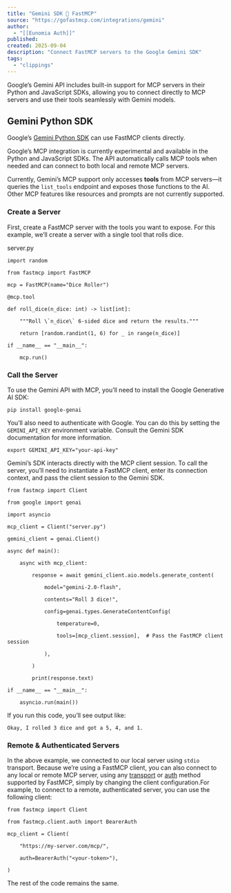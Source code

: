 ```yaml
---
title: "Gemini SDK 🤝 FastMCP"
source: "https://gofastmcp.com/integrations/gemini"
author:
  - "[[Eunomia Auth]]"
published:
created: 2025-09-04
description: "Connect FastMCP servers to the Google Gemini SDK"
tags:
  - "clippings"
---
```

Google’s Gemini API includes built-in support for MCP servers in their Python and JavaScript SDKs, allowing you to connect directly to MCP servers and use their tools seamlessly with Gemini models.

## Gemini Python SDK

Google’s [Gemini Python SDK](https://ai.google.dev/gemini-api/docs) can use FastMCP clients directly.

Google’s MCP integration is currently experimental and available in the Python and JavaScript SDKs. The API automatically calls MCP tools when needed and can connect to both local and remote MCP servers.

Currently, Gemini’s MCP support only accesses **tools** from MCP servers—it queries the `list_tools` endpoint and exposes those functions to the AI. Other MCP features like resources and prompts are not currently supported.

### Create a Server

First, create a FastMCP server with the tools you want to expose. For this example, we’ll create a server with a single tool that rolls dice.

server.py

```
import random

from fastmcp import FastMCP

mcp = FastMCP(name="Dice Roller")

@mcp.tool

def roll_dice(n_dice: int) -> list[int]:

    """Roll \`n_dice\` 6-sided dice and return the results."""

    return [random.randint(1, 6) for _ in range(n_dice)]

if __name__ == "__main__":

    mcp.run()
```

### Call the Server

To use the Gemini API with MCP, you’ll need to install the Google Generative AI SDK:

```
pip install google-genai
```

You’ll also need to authenticate with Google. You can do this by setting the `GEMINI_API_KEY` environment variable. Consult the Gemini SDK documentation for more information.

```
export GEMINI_API_KEY="your-api-key"
```

Gemini’s SDK interacts directly with the MCP client session. To call the server, you’ll need to instantiate a FastMCP client, enter its connection context, and pass the client session to the Gemini SDK.

```
from fastmcp import Client

from google import genai

import asyncio

mcp_client = Client("server.py")

gemini_client = genai.Client()

async def main():    

    async with mcp_client:

        response = await gemini_client.aio.models.generate_content(

            model="gemini-2.0-flash",

            contents="Roll 3 dice!",

            config=genai.types.GenerateContentConfig(

                temperature=0,

                tools=[mcp_client.session],  # Pass the FastMCP client session

            ),

        )

        print(response.text)

if __name__ == "__main__":

    asyncio.run(main())
```

If you run this code, you’ll see output like:

```
Okay, I rolled 3 dice and got a 5, 4, and 1.
```

### Remote & Authenticated Servers

In the above example, we connected to our local server using `stdio` transport. Because we’re using a FastMCP client, you can also connect to any local or remote MCP server, using any [transport](https://gofastmcp.com/clients/transports) or [auth](https://gofastmcp.com/clients/auth) method supported by FastMCP, simply by changing the client configuration.For example, to connect to a remote, authenticated server, you can use the following client:

```
from fastmcp import Client

from fastmcp.client.auth import BearerAuth

mcp_client = Client(

    "https://my-server.com/mcp/",

    auth=BearerAuth("<your-token>"),

)
```

The rest of the code remains the same.